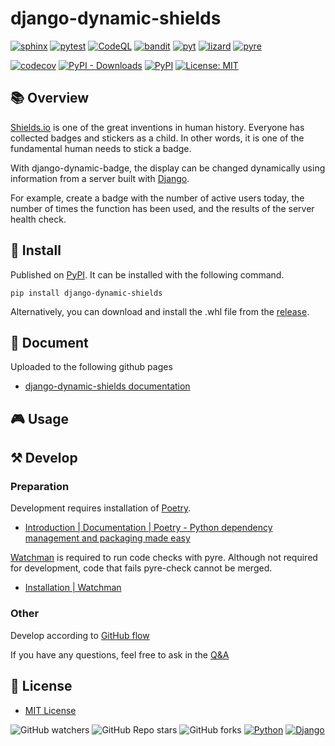 # django-dynamic-shields

[![sphinx](https://github.com/Uno-Takashi/django-dynamic-shields/actions/workflows/sphinx.yml/badge.svg?branch=main&event=push)](https://github.com/Uno-Takashi/django-dynamic-shields/actions/workflows/sphinx.yml)
[![pytest](https://github.com/Uno-Takashi/django-dynamic-shields/actions/workflows/pytest.yml/badge.svg?branch=main&event=push)](https://github.com/Uno-Takashi/django-dynamic-shields/actions/workflows/pytest.yml)
[![CodeQL](https://github.com/Uno-Takashi/django-dynamic-shields/actions/workflows/codeql-analysis.yml/badge.svg?branch=main&event=push)](https://github.com/Uno-Takashi/django-dynamic-shields/actions/workflows/codeql-analysis.yml)
[![bandit](https://github.com/Uno-Takashi/django-dynamic-shields/actions/workflows/bandit.yml/badge.svg?branch=main&event=push)](https://github.com/Uno-Takashi/django-dynamic-shields/actions/workflows/bandit.yml)
[![pyt](https://github.com/Uno-Takashi/django-dynamic-shields/actions/workflows/pyt.yml/badge.svg?branch=main&event=push)](https://github.com/Uno-Takashi/django-dynamic-shields/actions/workflows/pyt.yml)
[![lizard](https://github.com/Uno-Takashi/django-dynamic-shields/actions/workflows/lizard.yml/badge.svg?branch=main&event=push)](https://github.com/Uno-Takashi/django-dynamic-shields/actions/workflows/lizard.yml)
[![pyre](https://github.com/Uno-Takashi/django-dynamic-shields/actions/workflows/pyre.yml/badge.svg?branch=main&event=push)](https://github.com/Uno-Takashi/django-dynamic-shields/actions/workflows/pyre.yml)

[![codecov](https://codecov.io/gh/Uno-Takashi/django-dynamic-shields/branch/main/graph/badge.svg?token=3CWnrX8w7n)](https://codecov.io/gh/Uno-Takashi/django-dynamic-shields)
[![PyPI - Downloads](https://img.shields.io/pypi/dw/django-dynamic-shields?label=PyPI%20download&logo=python)](https://pypi.org/project/django-dynamic-shields/)
[![PyPI](https://img.shields.io/pypi/v/django-dynamic-shields?label=PyPI&logo=python)](https://pypi.org/project/django-dynamic-shields/)
[![License: MIT](https://img.shields.io/badge/License-MIT-yellow.svg)](https://github.com/Uno-Takashi/django-dynamic-shields/blob/main/LICENSE)

## 📚 Overview

[Shields.io](https://shields.io/) is one of the great inventions in human history. Everyone has collected badges and stickers as a child. In other words, it is one of the fundamental human needs to stick a badge.

With django-dynamic-badge, the display can be changed dynamically using information from a server built with [Django](https://www.djangoproject.com/).

For example, create a badge with the number of active users today, the number of times the function has been used, and the results of the server health check.

## 💾 Install

Published on [PyPI](https://pypi.org/project/django-dynamic-shields/). It can be installed with the following command.

```shell
pip install django-dynamic-shields
```

Alternatively, you can download and install the .whl file from the [release](https://github.com/Uno-Takashi/django-dynamic-shields/releases).

## 📔 Document

Uploaded to the following github pages

- [django-dynamic-shields documentation](https://uno-takashi.github.io/django-dynamic-shields/)

## 🎮 Usage

## ⚒️ Develop

### Preparation

Development requires installation of [Poetry](https://python-poetry.org/).

- [Introduction | Documentation | Poetry - Python dependency management and packaging made easy](https://python-poetry.org/docs/)

[Watchman](https://facebook.github.io/watchman/) is required to run code checks with pyre. Although not required for development, code that fails pyre-check cannot be merged.

- [Installation | Watchman](https://facebook.github.io/watchman/docs/install.html)

### Other

Develop according to [GitHub flow](https://docs.github.com/en/get-started/quickstart/github-flow)

If you have any questions, feel free to ask in the [Q&A](https://github.com/Uno-Takashi/django-dynamic-shields/discussions/categories/q-a)

## 📝 License

- [MIT License](https://github.com/Uno-Takashi/django-dynamic-shields/blob/main/LICENSE)

![GitHub watchers](https://img.shields.io/github/watchers/Uno-Takashi/django-dynamic-shields?style=social)
![GitHub Repo stars](https://img.shields.io/github/stars/Uno-Takashi/django-dynamic-shields?style=social)
![GitHub forks](https://img.shields.io/github/forks/Uno-Takashi/django-dynamic-shields?style=social)
[![Python](https://img.shields.io/badge/-Python-F9DC3E.svg?logo=python&style=flat)](https://www.python.org/)
[![Django](https://img.shields.io/badge/-Django-092E20.svg?logo=django&style=flat)](https://www.djangoproject.com/)
